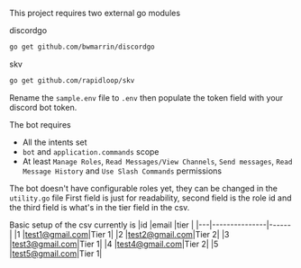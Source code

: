This project requires two external go modules

discordgo
```sh
go get github.com/bwmarrin/discordgo
```

skv
```sh
go get github.com/rapidloop/skv
```

Rename the `sample.env` file to `.env` then populate the token field with your discord bot token.

The bot requires
- All the intents set
- `bot` and `application.commands` scope
- At least `Manage Roles`,  `Read Messages/View Channels`, `Send messages`, `Read Message History` and `Use Slash Commands` permissions

The bot doesn't have configurable roles yet, they can be changed in the `utility.go` file
First field is just for readability, second field is the role id and the third field is what's in the tier field in the csv.

Basic setup of the csv currently is
|id |email          |tier  |
|---|---------------|------|
|1  |test1@gmail.com|Tier 1|
|2  |test2@gmail.com|Tier 2|
|3  |test3@gmail.com|Tier 1|
|4  |test4@gmail.com|Tier 2|
|5  |test5@gmail.com|Tier 1|